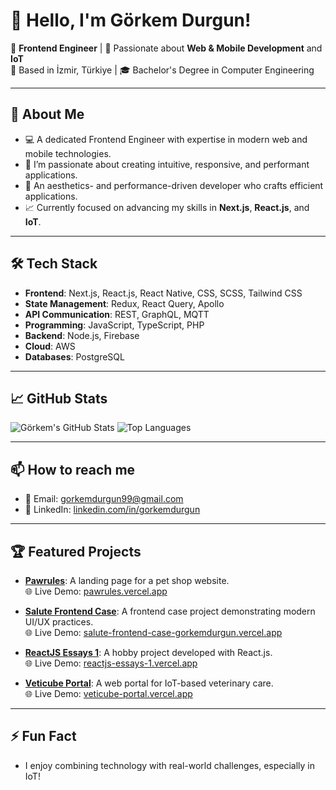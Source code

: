 # 👋 Hello, I'm Görkem Durgun!

🌟 **Frontend Engineer** | 🚀 Passionate about **Web & Mobile Development** and **IoT**  
📍 Based in İzmir, Türkiye | 🎓 Bachelor's Degree in Computer Engineering  

---

## 🚀 About Me

- 💻 A dedicated Frontend Engineer with expertise in modern web and mobile technologies.
- 🌟 I’m passionate about creating intuitive, responsive, and performant applications.
- 🌱 An aesthetics- and performance-driven developer who crafts efficient applications.
- 📈 Currently focused on advancing my skills in **Next.js**, **React.js**, and **IoT**.

---

## 🛠️ Tech Stack

- **Frontend**: Next.js, React.js, React Native, CSS, SCSS, Tailwind CSS
- **State Management**: Redux, React Query, Apollo
- **API Communication**: REST, GraphQL, MQTT
- **Programming**: JavaScript, TypeScript, PHP
- **Backend**: Node.js, Firebase
- **Cloud**: AWS
- **Databases**: PostgreSQL

---

## 📈 GitHub Stats

![Görkem's GitHub Stats](https://github-readme-stats.vercel.app/api?username=gorkemdurgun&show_icons=true&theme=radical)
![Top Languages](https://github-readme-stats.vercel.app/api/top-langs/?username=gorkemdurgun&layout=compact&theme=radical)

---

## 📫 How to reach me

- 📧 Email: [gorkemdurgun99@gmail.com](mailto:gorkemdurgun99@gmail.com)
- 💼 LinkedIn: [linkedin.com/in/gorkemdurgun](https://www.linkedin.com/in/gorkemdurgun/)

---

## 🏆 Featured Projects

- **[Pawrules](https://github.com/gorkemdurgun/pawrules)**: A landing page for a pet shop website.  
  🌐 Live Demo: [pawrules.vercel.app](https://pawrules.vercel.app)  

- **[Salute Frontend Case](https://github.com/gorkemdurgun/salute-frontend-case)**: A frontend case project demonstrating modern UI/UX practices.  
  🌐 Live Demo: [salute-frontend-case-gorkemdurgun.vercel.app](https://salute-frontend-case-gorkemdurgun.vercel.app)

- **[ReactJS Essays 1](https://github.com/gorkemdurgun/reactjs-essays-1)**: A hobby project developed with React.js.  
  🌐 Live Demo: [reactjs-essays-1.vercel.app](https://reactjs-essays-1.vercel.app)

- **[Veticube Portal](https://github.com/gorkemdurgun/veticube-portal)**: A web portal for IoT-based veterinary care.  
  🌐 Live Demo: [veticube-portal.vercel.app](https://veticube-portal.vercel.app)

---

## ⚡ Fun Fact

- I enjoy combining technology with real-world challenges, especially in IoT!
